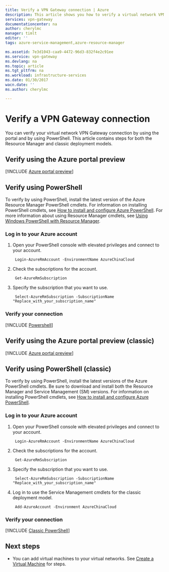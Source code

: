 ```yaml
---
title: Verify a VPN Gateway connection | Azure
description: This article shows you how to verify a virtual network VPN Gateway connection.
services: vpn-gateway
documentationcenter: na
author: cherylmc
manager: timlt
editor: ''
tags: azure-service-management,azure-resource-manager

ms.assetid: 7e3d1043-caa9-4472-96d3-832f4e2c91ee
ms.service: vpn-gateway
ms.devlang: na
ms.topic: article
ms.tgt_pltfrm: na
ms.workload: infrastructure-services
ms.date: 01/30/2017
wacn.date: ''
ms.author: cherylmc

---
```

# Verify a VPN Gateway connection
You can verify your virtual network VPN Gateway connection by using the portal and by using PowerShell. This article contains steps for both the Resource Manager and classic deployment models.

## Verify using the Azure portal preview

[!INCLUDE [Azure portal preview](../../includes/vpn-gateway-verify-connection-portal-rm-include.md)]

## Verify using PowerShell

To verify by using PowerShell, install the latest version of the Azure Resource Manager PowerShell cmdlets. For information on installing PowerShell cmdlets, see [How to install and configure Azure PowerShell](https://docs.microsoft.com/powershell/azureps-cmdlets-docs). For more information about using Resource Manager cmdlets, see [Using Windows PowerShell with Resource Manager](../powershell-azure-resource-manager.md).

### Log in to your Azure account
1. Open your PowerShell console with elevated privileges and connect to your account.

        Login-AzureRmAccount -EnvironmentName AzureChinaCloud
2. Check the subscriptions for the account.

        Get-AzureRmSubscription 
3. Specify the subscription that you want to use.

        Select-AzureRmSubscription -SubscriptionName "Replace_with_your_subscription_name"

### Verify your connection

[!INCLUDE [Powershell](../../includes/vpn-gateway-verify-connection-ps-rm-include.md)]

## Verify using the Azure portal preview (classic)
[!INCLUDE [Azure portal preview](../../includes/vpn-gateway-verify-connection-azureportal-classic-include.md)]

## Verify using PowerShell (classic)
To verify by using PowerShell, install the latest versions of the Azure PowerShell cmdlets. Be sure to download and install both the Resource Manager and Service Management (SM) versions. For information on installing PowerShell cmdlets, see [How to install and configure Azure PowerShell](https://docs.microsoft.com/powershell/azureps-cmdlets-docs). 

### Log in to your Azure account
1. Open your PowerShell console with elevated privileges and connect to your account.

        Login-AzureRmAccount -EnvironmentName AzureChinaCloud
2. Check the subscriptions for the account.

        Get-AzureRmSubscription 
3. Specify the subscription that you want to use.

        Select-AzureRmSubscription -SubscriptionName "Replace_with_your_subscription_name"
4. Log in to use the Service Management cmdlets for the classic deployment model.

        Add-AzureAccount -Environment AzureChinaCloud

### Verify your connection
[!INCLUDE [Classic PowerShell](../../includes/vpn-gateway-verify-connection-ps-classic-include.md)]

## Next steps
* You can add virtual machines to your virtual networks. See [Create a Virtual Machine](../virtual-machines/virtual-machines-windows-hero-tutorial.md?toc=%2fazure%2fvirtual-machines%2fwindows%2ftoc.json) for steps.